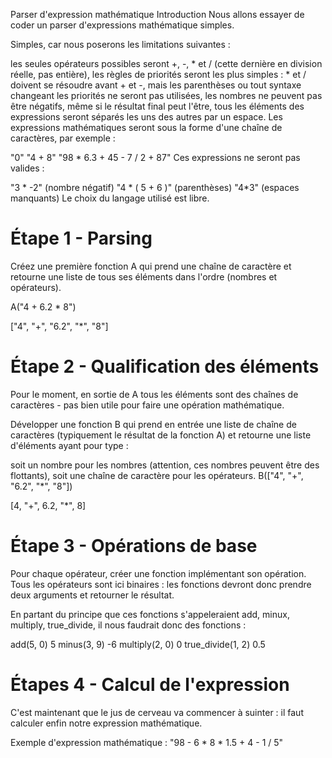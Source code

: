 Parser d'expression mathématique
Introduction
Nous allons essayer de coder un parser d'expressions mathématique simples.

Simples, car nous poserons les limitations suivantes :

les seules opérateurs possibles seront +, -, * et / (cette dernière en division réelle, pas entière),
les règles de priorités seront les plus simples : * et / doivent se résoudre avant + et -, mais les parenthèses ou tout syntaxe changeant les priorités ne seront pas utilisées,
les nombres ne peuvent pas être négatifs, même si le résultat final peut l'être,
tous les éléments des expressions seront séparés les uns des autres par un espace.
Les expressions mathématiques seront sous la forme d'une chaîne de caractères, par exemple :

"0"
"4 + 8"
"98 \* 6.3 + 45 - 7 / 2 + 87"
Ces expressions ne seront pas valides :

"3 * -2" (nombre négatif)
"4 * ( 5 + 6 )" (parenthèses)
"4*3" (espaces manquants)
Le choix du langage utilisé est libre.

# Étape 1 - Parsing

Créez une première fonction A qui prend une chaîne de caractère et retourne une liste de tous ses éléments dans l'ordre (nombres et opérateurs).

A("4 + 6.2 * 8")

["4", "+", "6.2", "*", "8"]

# Étape 2 - Qualification des éléments

Pour le moment, en sortie de A tous les éléments sont des chaînes de caractères - pas bien utile pour faire une opération mathématique.

Développer une fonction B qui prend en entrée une liste de chaîne de caractères (typiquement le résultat de la fonction A) et retourne une liste d'éléments ayant pour type :

soit un nombre pour les nombres (attention, ces nombres peuvent être des flottants),
soit une chaîne de caractère pour les opérateurs.
B(["4", "+", "6.2", "*", "8"])

[4, "+", 6.2, "*", 8]

# Étape 3 - Opérations de base

Pour chaque opérateur, créer une fonction implémentant son opération. Tous les opérateurs sont ici binaires : les fonctions devront donc prendre deux arguments et retourner le résultat.

En partant du principe que ces fonctions s'appeleraient add, minux, multiply, true_divide, il nous faudrait donc des fonctions :

add(5, 0)
5
minus(3, 9)
-6
multiply(2, 0)
0
true_divide(1, 2)
0.5

# Étapes 4 - Calcul de l'expression

C'est maintenant que le jus de cerveau va commencer à suinter : il faut calculer enfin notre expression mathématique.

Exemple d'expression mathématique : "98 - 6 * 8 * 1.5 + 4 - 1 / 5"
